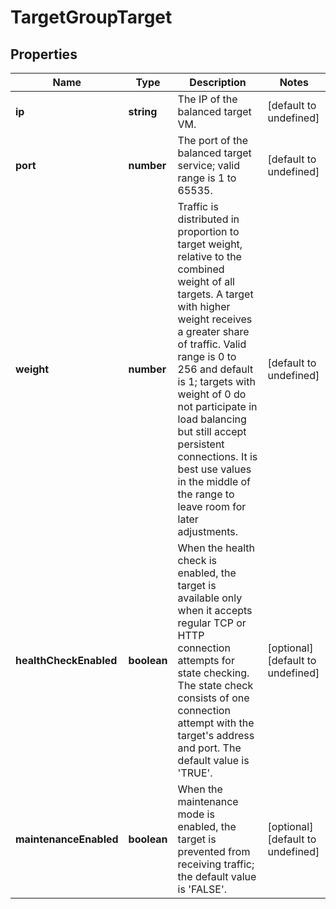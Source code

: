 # TargetGroupTarget

## Properties
| Name | Type | Description | Notes |
| ------------ | ------------- | ------------- | ------------- |
| **ip** | **string** | The IP of the balanced target VM. | [default to undefined] |
| **port** | **number** | The port of the balanced target service; valid range is 1 to 65535. | [default to undefined] |
| **weight** | **number** | Traffic is distributed in proportion to target weight, relative to the combined weight of all targets. A target with higher weight receives a greater share of traffic. Valid range is 0 to 256 and default is 1; targets with weight of 0 do not participate in load balancing but still accept persistent connections. It is best use values in the middle of the range to leave room for later adjustments. | [default to undefined] |
| **healthCheckEnabled** | **boolean** | When the health check is enabled, the target is available only when it accepts regular TCP or HTTP connection attempts for state checking. The state check consists of one connection attempt with the target\'s address and port. The default value is \'TRUE\'. | [optional] [default to undefined] |
| **maintenanceEnabled** | **boolean** | When the maintenance mode is enabled, the target is prevented from receiving traffic; the default value is \'FALSE\'. | [optional] [default to undefined] |


